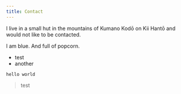 ```yaml
---
title: Contact
---
```


I live in a small hut in the mountains of Kumano Kodō on Kii Hantō and would not
like to be contacted.

I am blue. And full of popcorn.

- test
- another

`hello world`

> test
